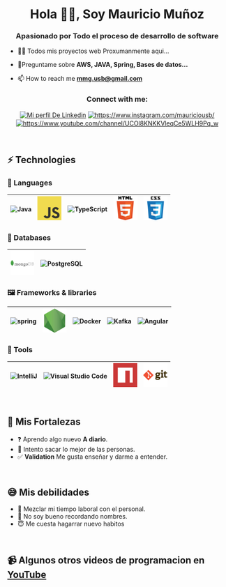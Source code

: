<h1 align="center">Hola 👋🏻, Soy Mauricio Muñoz</h1>
<h3 align="center">Apasionado por Todo el proceso de desarrollo de software</h3>

- 👨‍💻 Todos mis proyectos web Proxumanmente aqui... 

- 💬Preguntame sobre  **AWS, JAVA, Spring, Bases de datos...**

- 📫 How to reach me **mmg.usb@gmail.com**

<h3 align="center">Connect with me:</h3>
<p align="center">
<a href="https://www.linkedin.com/in/mauriciomunozg/" target="_blank"><img align="center" src="https://raw.githubusercontent.com/rahuldkjain/github-profile-readme-generator/master/src/images/icons/Social/linked-in-alt.svg" alt="Mi perfil De Linkedin" height="40" width="50" /></a>
<a href="https://www.instagram.com/mauriciousb/" target="_blank"><img align="center" src="https://raw.githubusercontent.com/rahuldkjain/github-profile-readme-generator/master/src/images/icons/Social/instagram.svg" alt="https://www.instagram.com/mauriciousb/" height="40" width="50" /></a>
<a href="https://www.youtube.com/channel/UCOl8KNKKVleqCe5WLH9Pq_w" target="_blank"><img align="center" src="https://raw.githubusercontent.com/rahuldkjain/github-profile-readme-generator/master/src/images/icons/Social/youtube.svg" alt="https://www.youtube.com/channel/UCOl8KNKKVleqCe5WLH9Pq_w" height="40" width="50" /></a>
</p><br>

## ⚡ Technologies

### :speech_balloon: Languages

| <img title="Java" alt="Java" width="55px" src="https://brandslogos.com/wp-content/uploads/images/large/java-logo-1.png"> | <img alt="JavaScript" title="JavaScript" width="55px" src="https://raw.githubusercontent.com/github/explore/master/topics/javascript/javascript.png"> | <img alt="TypeScript" title="TypeScript" width="55px" src="https://upload.wikimedia.org/wikipedia/commons/thumb/4/4c/Typescript_logo_2020.svg/768px-Typescript_logo_2020.svg.png?20210506173343"> | <img title="HTML" alt="HTML" width="55px" src="https://raw.githubusercontent.com/github/explore/master/topics/html/html.png"> | <img title="CSS" alt="CSS" width="55px" src="https://raw.githubusercontent.com/github/explore/master/topics/css/css.png"> |
| ----------------------------------------------------------------------------------------------------------------------------------------------------- | ------------------------------------------------------------------------------------------------------------------------------------------------------------------------------------------------- | ----------------------------------------------------------------------------------------------------------------------------- | ------------------------------------------------------------------------------------------------------------------------- | ----------------------------------------------------------------------------------------------------------------------------------------- |

### :floppy_disk: Databases

| <img title="MongoDB" alt="MongoDB" width="55px" src="https://raw.githubusercontent.com/github/explore/master/topics/mongodb/mongodb.png"> | <img title="PostgreSQL" alt="PostgreSQL" width="55px" src="https://upload.wikimedia.org/wikipedia/commons/thumb/2/29/Postgresql_elephant.svg/1920px-Postgresql_elephant.svg.png"> |
| ----------------------------------------------------------------------------------------------------------------------------------------- | ------------------------------------------------------------------------------------------------------------------------- |

### 🖼️ Frameworks & libraries

| <img title="spring" alt="spring" width="55px" src="https://cdn.freebiesupply.com/logos/large/2x/spring-3-logo-png-transparent.png"> | <img title="Node.js" alt="Node.js" width="55px" src="https://raw.githubusercontent.com/github/explore/master/topics/nodejs/nodejs.png"> | <img title="Docker" alt="Docker" width="55px" src="https://upload.wikimedia.org/wikipedia/en/thumb/f/f4/Docker_logo.svg/2880px-Docker_logo.svg.png"> | <img title="Kafka"  alt="Kafka" width="55px" src="https://upload.wikimedia.org/wikipedia/commons/thumb/0/05/Apache_kafka.svg/1024px-Apache_kafka.svg.png"> | <img title="Angular" alt="Angular" width="55px" src="https://upload.wikimedia.org/wikipedia/commons/thumb/c/cf/Angular_full_color_logo.svg/512px-Angular_full_color_logo.svg.png?20160527092314"> | 
| --------------------------------------------------------------------------------------------------------------------------------------- | --------------------------------------------------------------------------------------------------------------------------------- | -------------------------------------------------------------------------------------------------------------------- | -------------------------------------------------------------------------------------------------------------------- | ------------------------------------------------------------------------------------------------------------------------- |

### :wrench: Tools

| <img title="IntelliJ" alt="IntelliJ" width="55px" src="https://upload.wikimedia.org/wikipedia/commons/thumb/9/9c/IntelliJ_IDEA_Icon.svg/1024px-IntelliJ_IDEA_Icon.svg.png"> | <img title="Visual Studio Code" alt="Visual Studio Code" width="55px" src="https://upload.wikimedia.org/wikipedia/commons/thumb/9/9a/Visual_Studio_Code_1.35_icon.svg/768px-Visual_Studio_Code_1.35_icon.svg.png?20210804221519"> | <img title="npm" alt="npm" width="55px" src="https://raw.githubusercontent.com/github/explore/master/topics/npm/npm.png"> | <img title="Git" alt="Git" width="55px" src="https://raw.githubusercontent.com/github/explore/master/topics/git/git.png"> | 
| --------------------------------------------------------------------------------------------------------------------------------------------------------------------------------------------------------------------------------- | ------------------------------------------------------------------------------------------------------------------------- | ------------------------------------------------------------------------------------------------------------------------- | ------------------------------------------------------------------------------------------------------------------------------------- | 

<br>
  
## :muscle: Mis Fortalezas
- :question: Aprendo algo nuevo **A diario**.
- 👥 Intento sacar lo mejor de las personas.
- ✅ **Validation** Me gusta enseñar y darme a entender.

<br>

## :sweat_smile: Mis debilidades
- 🤯 Mezclar mi tiempo laboral con el personal.
- :tshirt: No soy bueno recordando nombres.
- :innocent: Me cuesta hagarrar nuevo habitos

<br>

## 📹 Algunos otros videos de programacion en [YouTube](https://www.youtube.com/channel/UCOl8KNKKVleqCe5WLH9Pq_w)

<br>

